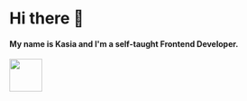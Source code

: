 <h1>Hi there 👋</h1>

<h4>My name is Kasia and I'm a self-taught Frontend Developer.</h4>


<img src="https://github.com/w-kasia/w-kasia/assets/121196574/ff94aa14-1e99-46aa-bc73-35c45382ba28" width="58"/>

